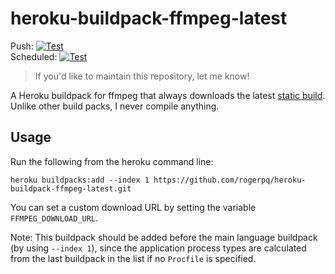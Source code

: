 # heroku-buildpack-ffmpeg-latest

Push: [![Test](https://github.com/rogerpq/heroku-buildpack-ffmpeg-latest/workflows/rogerpq/badge.svg?branch=master&event=push)](https://github.com/rogerpq/heroku-buildpack-ffmpeg-latest/actions?query=workflow%3Arogerpq+event%3Apush+branch%3Amaster)  
Scheduled: [![Test](https://github.com/rogerpq/heroku-buildpack-ffmpeg-latest/workflows/rogerpq/badge.svg?branch=master&event=schedule)](https://github.com/rogerpq/heroku-buildpack-ffmpeg-latest/actions?query=workflow%3Arogerpq+event%3Aschedule+branch%3Amaster)

> If you'd like to maintain this repository, let me know!

A Heroku buildpack for ffmpeg that always downloads the latest [static build](http://johnvansickle.com/ffmpeg/).
Unlike other build packs, I never compile anything.

## Usage

Run the following from the heroku command line:

```
heroku buildpacks:add --index 1 https://github.com/rogerpq/heroku-buildpack-ffmpeg-latest.git
```

You can set a custom download URL by setting the variable `FFMPEG_DOWNLOAD_URL`.

Note: This buildpack should be added before the main language buildpack (by using `--index 1`),
since the application process types are calculated from the last buildpack in the list if no
`Procfile` is specified.
